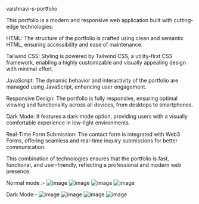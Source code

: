 vaishnavi-s-portfolio

This portfolio is a modern and responsive web application built with cutting-edge technologies:

HTML: The structure of the portfolio is crafted using clean and semantic HTML, ensuring accessibility and ease of maintenance.

Tailwind CSS: Styling is powered by Tailwind CSS, a utility-first CSS framework, enabling a highly customizable and visually appealing design with minimal effort.

JavaScript: The dynamic behavior and interactivity of the portfolio are managed using JavaScript, enhancing user engagement.

Responsive Design: The portfolio is fully responsive, ensuring optimal viewing and functionality across all devices, from desktops to smartphones.

Dark Mode: It features a dark mode option, providing users with a visually comfortable experience in low-light environments.

Real-Time Form Submission: The contact form is integrated with Web3 Forms, offering seamless and real-time inquiry submissions for better communication.

This combination of technologies ensures that the portfolio is fast, functional, and user-friendly, reflecting a professional and modern web presence.


Normal mode :-
![image](https://github.com/user-attachments/assets/c0eb6a78-2b22-47a3-9b80-4f0e22d42c24)
![image](https://github.com/user-attachments/assets/f25cf6e8-2e19-442e-8ad6-6ec942203ccf)
![image](https://github.com/user-attachments/assets/372db62d-8f21-4d2c-b386-83f2cb114a52)
![image](https://github.com/user-attachments/assets/2894a8f5-249a-4eaa-a304-a092d43a756e)


Dark Mode:-
![image](https://github.com/user-attachments/assets/53c13490-d465-478e-9f63-4fedcadf3fd2)
![image](https://github.com/user-attachments/assets/9c74fe16-08c3-4a34-ba28-2deaab5ff5f8)
![image](https://github.com/user-attachments/assets/12849092-582d-4350-8702-05245997e5ba)
![image](https://github.com/user-attachments/assets/a63903d7-f9a8-4c16-9219-2c2b92e46992)





